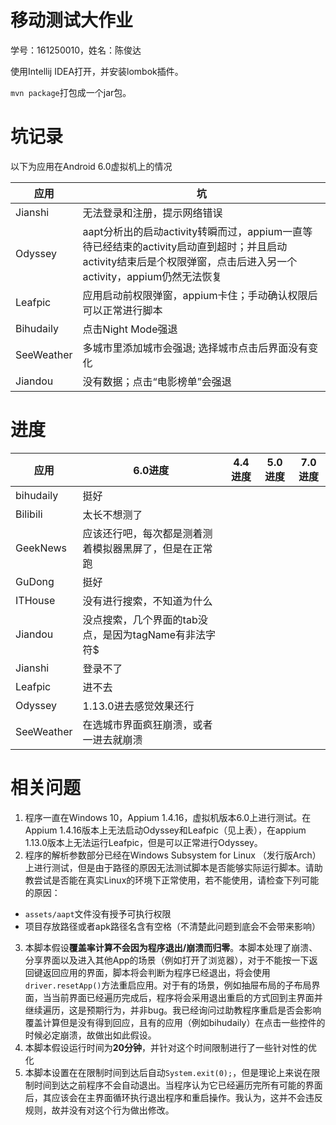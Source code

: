 # 移动测试大作业

学号：161250010，姓名：陈俊达

使用Intellij IDEA打开，并安装lombok插件。

`mvn package`打包成一个jar包。

# 坑记录

以下为应用在Android 6.0虚拟机上的情况

| 应用 | 坑 |
| -- | -- |
| Jianshi | 无法登录和注册，提示网络错误 |
| Odyssey | aapt分析出的启动activity转瞬而过，appium一直等待已经结束的activity启动直到超时；并且启动activity结束后是个权限弹窗，点击后进入另一个activity，appium仍然无法恢复 |
| Leafpic | 应用启动前权限弹窗，appium卡住；手动确认权限后可以正常进行脚本 | 
| Bihudaily | 点击Night Mode强退 | 
| SeeWeather | 多城市里添加城市会强退; 选择城市点击后界面没有变化 | 
| Jiandou | 没有数据；点击“电影榜单”会强退 |

# 进度 

| 应用 | 6.0进度 | 4.4进度 | 5.0进度 | 7.0进度 | 
| -- | -- | -- | -- | -- |
| bihudaily | 挺好 |  |  | |
| Bilibili | 太长不想测了 |  | | |
| GeekNews | 应该还行吧，每次都是测着测着模拟器黑屏了，但是在正常跑  |  | | |
| GuDong | 挺好 |  | | |
| ITHouse | 没有进行搜索，不知道为什么 |  | | |
| Jiandou | 没点搜索，几个界面的tab没点，是因为tagName有非法字符$  | | | |
| Jianshi | 登录不了 | | | |
| Leafpic  | 进不去 | | | |
| Odyssey | 1.13.0进去感觉效果还行 | | | |
| SeeWeather | 在选城市界面疯狂崩溃，或者一进去就崩溃 | | | |

# 相关问题

1. 程序一直在Windows 10，Appium 1.4.16，虚拟机版本6.0上进行测试。在Appium 1.4.16版本上无法启动Odyssey和Leafpic（见上表），在appium 1.13.0版本上无法运行Leafpic，但是可以正常进行Odyssey。
2. 程序的解析参数部分已经在Windows Subsystem for Linux （发行版Arch）上进行测试，但是由于路径的原因无法测试脚本是否能够实际运行脚本。请助教尝试是否能在真实Linux的环境下正常使用，若不能使用，请检查下列可能的原因：
- `assets/aapt`文件没有授予可执行权限
- 项目存放路径或者apk路径名含有空格（不清楚此问题到底会不会带来影响）
3. 本脚本假设**覆盖率计算不会因为程序退出/崩溃而归零**。本脚本处理了崩溃、分享界面以及进入其他App的场景（例如打开了浏览器），对于不能按一下返回键返回应用的界面，脚本将会判断为程序已经退出，将会使用`driver.resetApp()`方法重启应用。对于有的场景，例如抽屉布局的子布局界面，当当前界面已经遍历完成后，程序将会采用退出重启的方式回到主界面并继续遍历，这是预期行为，并非bug。我已经询问过助教程序重启是否会影响覆盖计算但是没有得到回应，且有的应用（例如bihudaily）在点击一些控件的时候必定崩溃，故做出如此假设。
4. 本脚本假设运行时间为**20分钟**，并针对这个时间限制进行了一些针对性的优化
5. 本脚本设置在在限制时间到达后自动`System.exit(0);`，但是理论上来说在限制时间到达之前程序不会自动退出。当程序认为它已经遍历完所有可能的界面后，其应该会在主界面循环执行退出程序和重启操作。我认为，这并不会违反规则，故并没有对这个行为做出修改。
